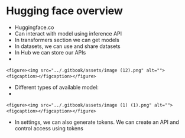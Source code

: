 # Hugging face overview

* Huggingface.co
* Can interact with model using inference API
* In transformers section we can get models
* In datasets, we can use and share datasets
* In Hub we can store our APIs
*

    <figure><img src="../.gitbook/assets/image (12).png" alt=""><figcaption></figcaption></figure>
* Different types of available model:
*

    <figure><img src="../.gitbook/assets/image (1) (1).png" alt=""><figcaption></figcaption></figure>
* In settings, we can also generate tokens. We can create an API and control access using tokens

